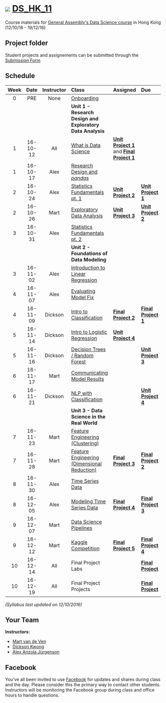 # ![](https://ga-dash.s3.amazonaws.com/production/assets/logo-9f88ae6c9c3871690e33280fcf557f33.png) [DS_HK_11](https://github.com/ga-students/DS_HK_11)

Course materials for [General Assembly's Data Science course](https://generalassemb.ly/education/data-science/hong-kong) in Hong Kong (12/10/16 - 19/12/16)

## Project folder

Student projects and assignements can be submitted through the [Submission Form](https://docs.google.com/a/type.hk/forms/d/e/1FAIpQLScTItYSwramw2fi8Df-8Os_1WTC-TgqI9A0ps8pcKJrpDChsw/viewform?c=0&w=1)

## Schedule

| Week | Date | Instructor | Class | Assigned | Due |
|:---:|:---:|:---:|:---|:---|:---|
| 0 | PRE | None | [Onboarding](./onboarding) | | |
| | | | **Unit 1 - Research Design and Exploratory Data Analysis** | | |
| 1 | 16-10-12 | All | [What is Data Science](./lessons/lesson-01) |**[Unit Project 1](./projects/unit-projects/project-1)** and **[Final Project 1](./projects/final-projects/01-lightning-talk)**| |
| 1 | 16-10-17 | Alex | [Research Design and _pandas_](./lessons/lesson-02) | | |
| 2 | 16-10-24 | Alex | [Statistics Fundamentals pt. 1](./lessons/lesson-03) | **[Unit Project 2](./projects/unit-projects/project-2)** | **[Unit Project 1](./projects/unit-projects/project-1)** |
| 2 | 16-10-26 | Mart | [Exploratory Data Analysis](./lessons/lesson-05) | **[Unit Project 3](./project./projects/unit-projects/project-3)** | **[Unit Project 2](./projects/unit-projects/project-2)** |
| 3 | 16-10-31 | Alex | [Statistics Fundamentals pt. 2](./lessons/lesson-04) | | |
| | | | **Unit 2 - Foundations of Data Modeling** | | |
| 3 | 16-11-02 | Alex | [Introduction to Linear Regression](./lessons/lesson-06) | | |
| 4 | 16-11-07 | Alex | [Evaluating Model Fix](./lessons/lesson-07) | | |
| 4 | 16-11-09 | Dickson | [Intro to Classification](./lessons/lesson-08) | **[Final Project 2](./projects/final-projects/02-experiment-writeup)** | **[Final Project 1](./projects/final-projects/01-lightning-talk)** |
| 5 | 16-11-14 | Dickson | [Intro to Logistic Regression ](./lessons/lesson-09) | **[Unit Project 4](./project./projects/unit-projects/project-4)** | |
| 5 | 16-11-16 | Dickson | [Decision Trees / Random Forest](./lessons/lesson-10) | | **[Unit Project 3](./project./projects/unit-projects/project-3)** |
| 6 | 16-11-17 | Mart | [Communicating Model Results](./lessons/lesson-11) | | |
| 6 | 16-11-21 | Dickson | [NLP with Classification](./lessons/lesson-12) | | **[Unit Project 4](./project./projects/unit-projects/project-4)** |
| | | | **Unit 3 - Data Science in the Real World** | | |
| 7 | 16-11-23 | Mart | [Feature Engineering (Clustering)](./lessons/lesson-13) | | |
| 7 | 16-11-28 | Mart | [Feature Engineering (Dimensional Reduction)](./lessons/lesson-14) | **[Final Project 3](./projects/final-projects/03-exploratory-analysis)** | **[Final Project 2](./projects/final-projects/02-experiment-writeup)** |
| 8 | 16-11-30 | Alex | [Time Series Data](./lessons/lesson-15) | | |
| 8 | 16-12-05 | Alex | [Modeling Time Series Data](./lessons/lesson-16) | **[Final Project 4](./projects/final-projects/04-notebook-rough-draft)** | **[Final Project 3](./projects/final-projects/03-exploratory-analysis)** |
| 9 | 16-12-07 | Mart | [Data Science Pipelines](./lessons/lesson-17) | | |
| 9 | 16-12-12 | Mart | [Kaggle Competition](./lessons/lesson-18) | **[Final Project 5](./projects/final-projects/05-presentation)** | **[Final Project 4](./projects/final-projects/04-notebook-rough-draft)** |
| 10 | 16-12-14 | All | Final Project Labs | | **[Final Project](./projects/final-projects/05-presentation)** |
| 10 | 16-12-19 | All | Final Project Projects | | **[Final Project](./projects/final-projects/05-presentation)** |

*(Syllabus last updated on 12/10/2016)*

## Your Team

**Instructors:**

+ [Mart van de Ven](mailto:m@droste.hk)
+ [Dickson Kwong](mailto:dickson@droste.hk)
+ [Alex Anzola Jürgenson](mailto:alex@droste.hk)

## Facebook

You've all been invited to use [Facebook](https://www.facebook.com/groups/190194321397105/) for updates and shares during class and the day.  Please consider this the primary way to contact other students. Instructors will be monitoring the Facebook group during class and office hours to handle questions.

